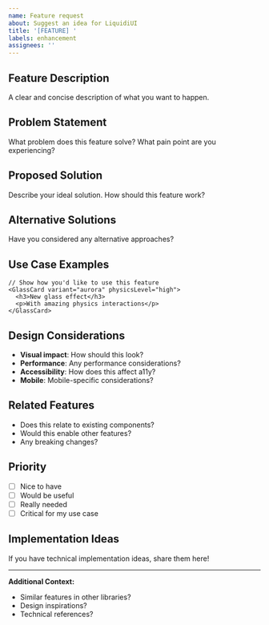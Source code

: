 ```yaml
---
name: Feature request
about: Suggest an idea for LiquidiUI
title: '[FEATURE] '
labels: enhancement
assignees: ''
---
```


## Feature Description
A clear and concise description of what you want to happen.

## Problem Statement
What problem does this feature solve? What pain point are you experiencing?

## Proposed Solution
Describe your ideal solution. How should this feature work?

## Alternative Solutions
Have you considered any alternative approaches?

## Use Case Examples
```tsx
// Show how you'd like to use this feature
<GlassCard variant="aurora" physicsLevel="high">
  <h3>New glass effect</h3>
  <p>With amazing physics interactions</p>
</GlassCard>
```

## Design Considerations
- **Visual impact**: How should this look?
- **Performance**: Any performance considerations?
- **Accessibility**: How does this affect a11y?
- **Mobile**: Mobile-specific considerations?

## Related Features
- Does this relate to existing components?
- Would this enable other features?
- Any breaking changes?

## Priority
- [ ] Nice to have
- [ ] Would be useful
- [ ] Really needed
- [ ] Critical for my use case

## Implementation Ideas
If you have technical implementation ideas, share them here!

---

**Additional Context:**
- Similar features in other libraries?
- Design inspirations?
- Technical references?
